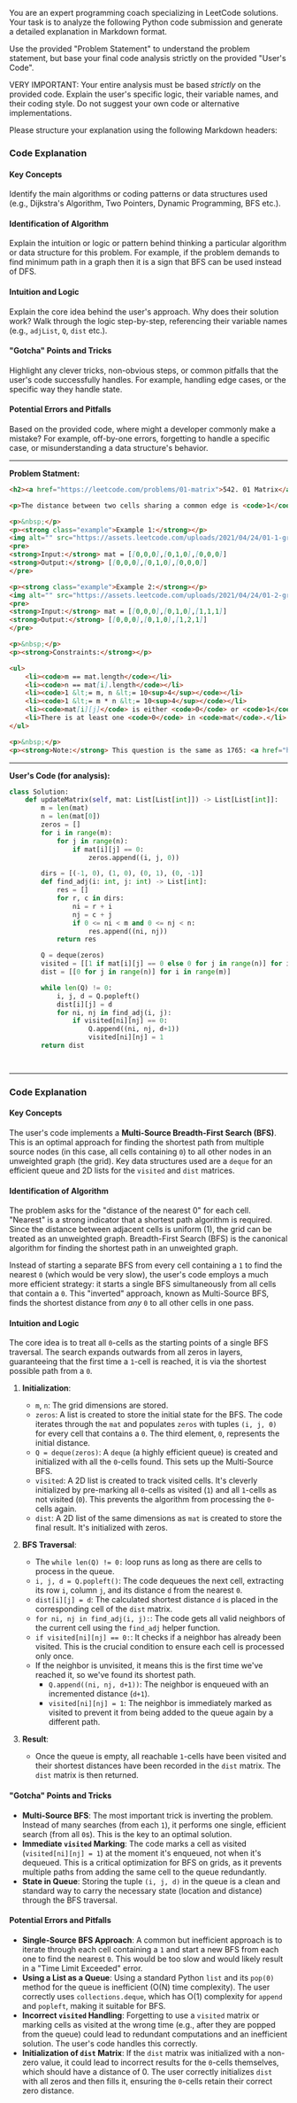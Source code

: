 
You are an expert programming coach specializing in LeetCode solutions. Your task is to analyze the following Python code submission and generate a detailed explanation in Markdown format.

Use the provided "Problem Statement" to understand the problem statement, but base your final code analysis strictly on the provided "User's Code".

VERY IMPORTANT: Your entire analysis must be based *strictly* on the provided code. Explain the user's specific logic, their variable names, and their coding style. Do not suggest your own code or alternative implementations.

Please structure your explanation using the following Markdown headers:

### Code Explanation

#### Key Concepts
Identify the main algorithms or coding patterns or data structures used (e.g., Dijkstra's Algorithm, Two Pointers, Dynamic Programming, BFS etc.).

#### Identification of Algorithm
Explain the intuition or logic or pattern behind thinking a particular algorithm or data structure for this problem. For example, if the problem demands to find minimum path in a graph then it is a sign that BFS can be used instead of DFS.

#### Intuition and Logic
Explain the core idea behind the user's approach. Why does their solution work? Walk through the logic step-by-step, referencing their variable names (e.g., `adjList`, `Q`, `dist` etc.).

#### "Gotcha" Points and Tricks
Highlight any clever tricks, non-obvious steps, or common pitfalls that the user's code successfully handles. For example, handling edge cases, or the specific way they handle state.

#### Potential Errors and Pitfalls
Based on the provided code, where might a developer commonly make a mistake? For example, off-by-one errors, forgetting to handle a specific case, or misunderstanding a data structure's behavior.

---
**Problem Statment:**
```markdown
<h2><a href="https://leetcode.com/problems/01-matrix">542. 01 Matrix</a></h2><h3>Medium</h3><hr><p>Given an <code>m x n</code> binary matrix <code>mat</code>, return <em>the distance of the nearest </em><code>0</code><em> for each cell</em>.</p>

<p>The distance between two cells sharing a common edge is <code>1</code>.</p>

<p>&nbsp;</p>
<p><strong class="example">Example 1:</strong></p>
<img alt="" src="https://assets.leetcode.com/uploads/2021/04/24/01-1-grid.jpg" style="width: 253px; height: 253px;" />
<pre>
<strong>Input:</strong> mat = [[0,0,0],[0,1,0],[0,0,0]]
<strong>Output:</strong> [[0,0,0],[0,1,0],[0,0,0]]
</pre>

<p><strong class="example">Example 2:</strong></p>
<img alt="" src="https://assets.leetcode.com/uploads/2021/04/24/01-2-grid.jpg" style="width: 253px; height: 253px;" />
<pre>
<strong>Input:</strong> mat = [[0,0,0],[0,1,0],[1,1,1]]
<strong>Output:</strong> [[0,0,0],[0,1,0],[1,2,1]]
</pre>

<p>&nbsp;</p>
<p><strong>Constraints:</strong></p>

<ul>
	<li><code>m == mat.length</code></li>
	<li><code>n == mat[i].length</code></li>
	<li><code>1 &lt;= m, n &lt;= 10<sup>4</sup></code></li>
	<li><code>1 &lt;= m * n &lt;= 10<sup>4</sup></code></li>
	<li><code>mat[i][j]</code> is either <code>0</code> or <code>1</code>.</li>
	<li>There is at least one <code>0</code> in <code>mat</code>.</li>
</ul>

<p>&nbsp;</p>
<p><strong>Note:</strong> This question is the same as 1765: <a href="https://leetcode.com/problems/map-of-highest-peak/description/" target="_blank">https://leetcode.com/problems/map-of-highest-peak/</a></p>

```
---
**User's Code (for analysis):**
```python
class Solution:
    def updateMatrix(self, mat: List[List[int]]) -> List[List[int]]:
        m = len(mat)
        n = len(mat[0])
        zeros = []
        for i in range(m):
            for j in range(n):
                if mat[i][j] == 0:
                    zeros.append((i, j, 0))

        dirs = [(-1, 0), (1, 0), (0, 1), (0, -1)]
        def find_adj(i: int, j: int) -> List[int]:
            res = []
            for r, c in dirs:
                ni = r + i
                nj = c + j
                if 0 <= ni < m and 0 <= nj < n:
                    res.append((ni, nj))
            return res

        Q = deque(zeros)
        visited = [[1 if mat[i][j] == 0 else 0 for j in range(n)] for i in range(m)]
        dist = [[0 for j in range(n)] for i in range(m)]

        while len(Q) != 0:
            i, j, d = Q.popleft()
            dist[i][j] = d
            for ni, nj in find_adj(i, j):
                if visited[ni][nj] == 0:
                    Q.append((ni, nj, d+1))
                    visited[ni][nj] = 1
        return dist




```


---

### Code Explanation

#### Key Concepts
The user's code implements a **Multi-Source Breadth-First Search (BFS)**. This is an optimal approach for finding the shortest path from multiple source nodes (in this case, all cells containing `0`) to all other nodes in an unweighted graph (the grid). Key data structures used are a `deque` for an efficient queue and 2D lists for the `visited` and `dist` matrices.

#### Identification of Algorithm
The problem asks for the "distance of the nearest 0" for each cell. "Nearest" is a strong indicator that a shortest path algorithm is required. Since the distance between adjacent cells is uniform (1), the grid can be treated as an unweighted graph. Breadth-First Search (BFS) is the canonical algorithm for finding the shortest path in an unweighted graph.

Instead of starting a separate BFS from every cell containing a `1` to find the nearest `0` (which would be very slow), the user's code employs a much more efficient strategy: it starts a single BFS simultaneously from all cells that contain a `0`. This "inverted" approach, known as Multi-Source BFS, finds the shortest distance from *any* `0` to all other cells in one pass.

#### Intuition and Logic
The core idea is to treat all `0`-cells as the starting points of a single BFS traversal. The search expands outwards from all zeros in layers, guaranteeing that the first time a `1`-cell is reached, it is via the shortest possible path from a `0`.

1.  **Initialization**:
    *   `m`, `n`: The grid dimensions are stored.
    *   `zeros`: A list is created to store the initial state for the BFS. The code iterates through the `mat` and populates `zeros` with tuples `(i, j, 0)` for every cell that contains a `0`. The third element, `0`, represents the initial distance.
    *   `Q = deque(zeros)`: A `deque` (a highly efficient queue) is created and initialized with all the `0`-cells found. This sets up the Multi-Source BFS.
    *   `visited`: A 2D list is created to track visited cells. It's cleverly initialized by pre-marking all `0`-cells as visited (`1`) and all `1`-cells as not visited (`0`). This prevents the algorithm from processing the `0`-cells again.
    *   `dist`: A 2D list of the same dimensions as `mat` is created to store the final result. It's initialized with zeros.

2.  **BFS Traversal**:
    *   The `while len(Q) != 0:` loop runs as long as there are cells to process in the queue.
    *   `i, j, d = Q.popleft()`: The code dequeues the next cell, extracting its row `i`, column `j`, and its distance `d` from the nearest `0`.
    *   `dist[i][j] = d`: The calculated shortest distance `d` is placed in the corresponding cell of the `dist` matrix.
    *   `for ni, nj in find_adj(i, j):`: The code gets all valid neighbors of the current cell using the `find_adj` helper function.
    *   `if visited[ni][nj] == 0:`: It checks if a neighbor has already been visited. This is the crucial condition to ensure each cell is processed only once.
    *   If the neighbor is unvisited, it means this is the first time we've reached it, so we've found its shortest path.
        *   `Q.append((ni, nj, d+1))`: The neighbor is enqueued with an incremented distance (`d+1`).
        *   `visited[ni][nj] = 1`: The neighbor is immediately marked as visited to prevent it from being added to the queue again by a different path.

3.  **Result**:
    *   Once the queue is empty, all reachable `1`-cells have been visited and their shortest distances have been recorded in the `dist` matrix. The `dist` matrix is then returned.

#### "Gotcha" Points and Tricks
*   **Multi-Source BFS**: The most important trick is inverting the problem. Instead of many searches (from each `1`), it performs one single, efficient search (from all `0`s). This is the key to an optimal solution.
*   **Immediate `visited` Marking**: The code marks a cell as visited (`visited[ni][nj] = 1`) at the moment it's enqueued, not when it's dequeued. This is a critical optimization for BFS on grids, as it prevents multiple paths from adding the same cell to the queue redundantly.
*   **State in Queue**: Storing the tuple `(i, j, d)` in the queue is a clean and standard way to carry the necessary state (location and distance) through the BFS traversal.

#### Potential Errors and Pitfalls
*   **Single-Source BFS Approach**: A common but inefficient approach is to iterate through each cell containing a `1` and start a new BFS from each one to find the nearest `0`. This would be too slow and would likely result in a "Time Limit Exceeded" error.
*   **Using a List as a Queue**: Using a standard Python `list` and its `pop(0)` method for the queue is inefficient (O(N) time complexity). The user correctly uses `collections.deque`, which has O(1) complexity for `append` and `popleft`, making it suitable for BFS.
*   **Incorrect `visited` Handling**: Forgetting to use a `visited` matrix or marking cells as visited at the wrong time (e.g., after they are popped from the queue) could lead to redundant computations and an inefficient solution. The user's code handles this correctly.
*   **Initialization of `dist` Matrix**: If the `dist` matrix was initialized with a non-zero value, it could lead to incorrect results for the `0`-cells themselves, which should have a distance of 0. The user correctly initializes `dist` with all zeros and then fills it, ensuring the `0`-cells retain their correct zero distance.